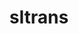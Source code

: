---
directive_id: 'sltrans'
title: 'sltrans'
values_markdown: |
  `translate` OR `notranslate`
description_markdown: |
  Use this directive to enable or disable processing of translation strings in the file. You must turn translation back on after the strings you want to exclude.
  
examples:
    - type: generic
      code_single_line: smartling.sltrans = notranslate
      description_markdown: Strings below this directive will be captured as strings but excluded from translation.
    - type: generic
      code_single_line: smartling.sltrans = translate
      description_markdown: Strings below this directive will be translated.

---